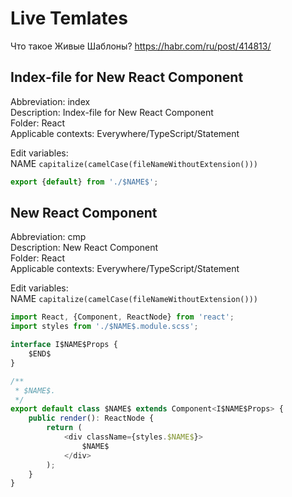 Live Temlates
=============

Что такое Живые Шаблоны? https://habr.com/ru/post/414813/

Index-file for New React Component
-------------------

Abbreviation: index  
Description: Index-file for New React Component  
Folder: React  
Applicable contexts: Everywhere/TypeScript/Statement  

Edit variables:  
NAME `capitalize(camelCase(fileNameWithoutExtension()))`

```typescript
export {default} from './$NAME$';
```

New React Component
-------------------

Abbreviation: cmp  
Description: New React Component  
Folder: React  
Applicable contexts: Everywhere/TypeScript/Statement  

Edit variables:  
NAME `capitalize(camelCase(fileNameWithoutExtension()))`

```typescript
import React, {Component, ReactNode} from 'react';
import styles from './$NAME$.module.scss';

interface I$NAME$Props {
	$END$
}

/**
 * $NAME$.
 */
export default class $NAME$ extends Component<I$NAME$Props> {
	public render(): ReactNode {
		return (
			<div className={styles.$NAME$}>
				$NAME$
			</div>
		);
	}
}
```
